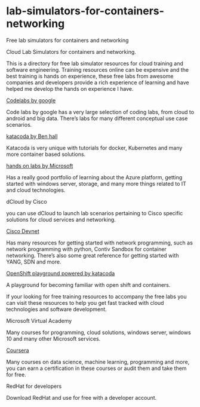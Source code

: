 # lab-simulators-for-containers-networking
Free lab simulators for containers and networking 

Cloud Lab Simulators for containers and networking.

This is a directory for free lab simulator resources for cloud training and software engineering. Training resources online can be expensive and the best training is hands on experience, these free labs from awesome companies and developers provide a rich experience of learning and have helped me develop the hands on experience I have.

[Codelabs by google](https://codelabs.developer.google.com)

Code labs by google has a very large selection of coding labs, from cloud to android and big data. There’s labs for many different conceptual use case scenarios.

[katacoda by Ben hall](https://katacoda.com)

Katacoda is very unique with tutorials for docker, Kubernetes and many more container based solutions.

[hands on labs by Microsoft](https://microsoft.com/handsonlabs)

Has a really good portfolio of learning about the Azure platform, getting started with windows server, storage, and many more things related to IT and cloud technologies.

dCloud by Cisco

you can use dCloud to launch lab scenarios pertaining to Cisco specific solutions for cloud services and networking.

[Cisco Devnet](https://developer.cisco.com)

Has many resources for getting started with network programming, such as network programming with python, Contiv Sandbox for container networking. There’s also some great reference for getting started with YANG, SDN and more.

[OpenShift playground powered by katacoda](https://learn.openshift.com/playgrounds/)

A playground for becoming familiar with open shift and containers.

If your looking for free training resources to accompany the free labs you can visit these resources to help you get fast tracked with cloud technologies and software development.

Microsoft Virtual Academy

Many courses for programming, cloud solutions, windows server, windows 10 and many other Microsoft services.

[Coursera](https://coursera.com)

Many courses on data science, machine learning, programming and more, you can earn a certification in these courses or audit them and take them for free.


RedHat for developers

Download RedHat and use for free with a developer account.
